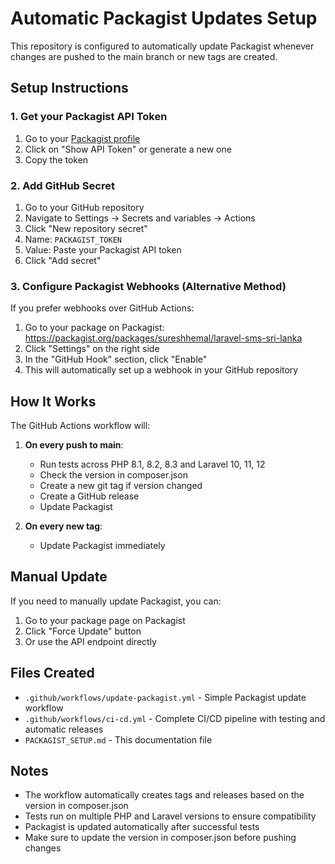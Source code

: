 # Automatic Packagist Updates Setup

This repository is configured to automatically update Packagist whenever changes are pushed to the main branch or new tags are created.

## Setup Instructions

### 1. Get your Packagist API Token

1. Go to your [Packagist profile](https://packagist.org/profile/)
2. Click on "Show API Token" or generate a new one
3. Copy the token

### 2. Add GitHub Secret

1. Go to your GitHub repository
2. Navigate to Settings → Secrets and variables → Actions
3. Click "New repository secret"
4. Name: `PACKAGIST_TOKEN`
5. Value: Paste your Packagist API token
6. Click "Add secret"

### 3. Configure Packagist Webhooks (Alternative Method)

If you prefer webhooks over GitHub Actions:

1. Go to your package on Packagist: https://packagist.org/packages/sureshhemal/laravel-sms-sri-lanka
2. Click "Settings" on the right side
3. In the "GitHub Hook" section, click "Enable"
4. This will automatically set up a webhook in your GitHub repository

## How It Works

The GitHub Actions workflow will:

1. **On every push to main**: 
   - Run tests across PHP 8.1, 8.2, 8.3 and Laravel 10, 11, 12
   - Check the version in composer.json
   - Create a new git tag if version changed
   - Create a GitHub release
   - Update Packagist

2. **On every new tag**:
   - Update Packagist immediately

## Manual Update

If you need to manually update Packagist, you can:

1. Go to your package page on Packagist
2. Click "Force Update" button
3. Or use the API endpoint directly

## Files Created

- `.github/workflows/update-packagist.yml` - Simple Packagist update workflow
- `.github/workflows/ci-cd.yml` - Complete CI/CD pipeline with testing and automatic releases
- `PACKAGIST_SETUP.md` - This documentation file

## Notes

- The workflow automatically creates tags and releases based on the version in composer.json
- Tests run on multiple PHP and Laravel versions to ensure compatibility
- Packagist is updated automatically after successful tests
- Make sure to update the version in composer.json before pushing changes
